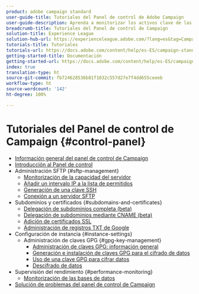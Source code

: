 ```yaml
---
product: adobe campaign standard
user-guide-title: Tutoriales del Panel de control de Adobe Campaign
user-guide-description: Aprenda a monitorizar los activos clave de las instancias de Adobe Campaign y a realizar tareas administrativas en el Panel de control de Campaign.
breadcrumb-title: Tutoriales del Panel de control de Campaign
solution-title: Experience League
solution-hub-url: https://experienceleague.adobe.com/?lang=es&tag=Campaign+Standard#recommended/solutions/campaign
tutorials-title: Tutoriales
tutorials-url: https://docs.adobe.com/content/help/es-ES/campaign-standard-learn/tutorials/overview.html
getting-started-title: Documentación
getting-started-url: https://docs.adobe.com/content/help/es-ES/campaign-standard/using/campaign-standard-home.html
index: true
translation-type: ht
source-git-commit: fb724628536b81f1032c557d27e7f4dd655ceeeb
workflow-type: ht
source-wordcount: '142'
ht-degree: 100%

---
```



# Tutoriales del Panel de control de Campaign {#control-panel}

+ [Información general del panel de control de Campaign](/help/control-panel-tutorials/control-panel-overview.md)
+ [Introducción al Panel de control](/help/control-panel-tutorials/getting-started-with-the-control-panel.md)
+ Administración SFTP {#sftp-management}
   + [Monitorización de la capacidad del servidor](/help/control-panel-tutorials/sftp-management/monitoring-server-capacity.md)
   + [Añadir un intervalo IP a la lista de permitidos](/help/control-panel-tutorials/sftp-management/adding-ip-range-to-allow-list.md)
   + [Generación de una clave SSH](/help/control-panel-tutorials/sftp-management/generate-ssh-key.md)
   + [Conexión a un servidor SFTP](/help/control-panel-tutorials/sftp-management/connect-to-sftp-server.md)
+ Subdominios y certificados {#subdomains-and-certificates}
   + [Delegación de subdominios completa (beta)](/help/control-panel-tutorials/subdomains-and-certificates/subdomain-delegation.md)
   + [Delegación de subdominios mediante CNAME (beta)](/help/control-panel-tutorials/subdomains-and-certificates/delegating-subdomains-using-cname.md)
   + [Adición de certificados SSL](/help/control-panel-tutorials/subdomains-and-certificates/adding-ssl-certificates.md)
   + [Administración de registros TXT de Google](/help/control-panel-tutorials/subdomains-and-certificates/google-txt-record-management.md)
+ Configuración de instancia {#instance-settings}
   + Administración de claves GPG {#gpg-key-management}
      + [Administración de claves GPG: información general](/help/control-panel-tutorials/instance-settings/gpg-key-management/gpg-key-management-overview.md)
      + [Generación e instalación de claves GPG para el cifrado de datos](/help/control-panel-tutorials/instance-settings/gpg-key-management/generating-and-installing-gpg-keys-for-data-encryption.md)
      + [Uso de una clave GPG para cifrar datos](/help/control-panel-tutorials/instance-settings/gpg-key-management/using-a-gpg-key-to-encrypt-data.md)
      + [Descifrado de datos](/help/control-panel-tutorials/instance-settings/gpg-key-management/decrypting-data.md)
+ Supervisión del rendimiento {#performance-monitoring}
   + [Monitorización de las bases de datos](/help/control-panel-tutorials/performance-monitoring/monitoring-databases.md)
+ [Solución de problemas del panel de control de Campaign](/help/control-panel-tutorials/trouble-shooting.md)